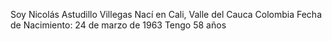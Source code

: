 Soy Nicolás Astudillo Villegas
Nací en Cali, Valle del Cauca Colombia
Fecha de Nacimiento: 24 de marzo de 1963
Tengo 58 años
